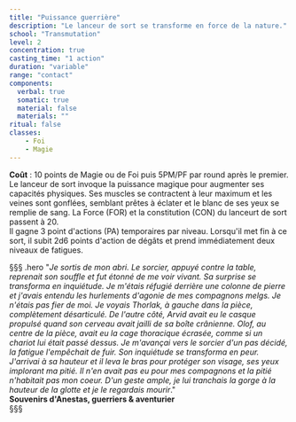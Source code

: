```yaml
---
title: "Puissance guerrière"
description: "Le lanceur de sort se transforme en force de la nature."
school: "Transmutation"
level: 2
concentration: true
casting_time: "1 action"
duration: "variable"
range: "contact"
components:
  verbal: true
  somatic: true
  material: false
  materials: ""
ritual: false
classes:
    - Foi
    - Magie
---
```

**Coût** : 10 points de Magie ou de Foi puis 5PM/PF par round après le premier.  
Le lanceur de sort invoque la puissance magique pour augmenter ses capacités physiques. Ses muscles se contractent à leur maximum et les veines sont gonflées, semblant prêtes à éclater et le blanc de ses yeux se remplie  de sang.
La Force (FOR) et la constitution (CON) du lanceurt de sort passent à 20.   
Il gagne 3 point d'actions (PA) temporaires par niveau. Lorsqu'il met fin à ce sort, il subit 2d6 points d'action de dégâts et prend immédiatement deux niveaux de fatigues.   

§§§ .hero
"*Je sortis de mon abri. Le sorcier, appuyé contre la table, reprenait son souffle et fut étonné de me voir vivant. Sa surprise se transforma en inquiétude. Je m'étais réfugié derrière une colonne de pierre et j'avais entendu les hurlements d'agonie de mes compagnons melgs. Je n'étais pas fier de moi. Je voyais Thorlak, à gauche dans la pièce, complètement désarticulé. De l'autre côté, Arvid avait eu le casque propulsé quand son cerveau avait jailli de sa boîte crânienne. Olof, au centre de la pièce, avait eu la cage thoracique écrasée, comme si un chariot lui était passé dessus. Je m'avançai vers le sorcier d'un pas décidé, la fatigue l'empêchait de fuir.*
*Son inquiétude se transforma en peur.*
*J'arrivai à sa hauteur et il leva le bras pour protéger son visage, ses yeux implorant ma pitié. Il n'en avait pas eu pour mes compagnons et la pitié n'habitait pas mon coeur. D'un geste ample, je lui tranchais la gorge à la hauteur de la glotte et je le regardais mourir*."    
**Souvenirs d'Anestas, guerriers & aventurier**   
§§§     
